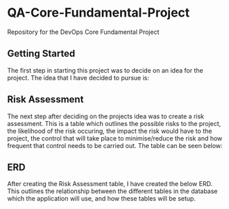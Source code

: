 # QA-Core-Fundamental-Project
Repository for the DevOps Core Fundamental Project

## Getting Started
The first step in starting this project was to decide on an idea for the project. 
The idea that I have decided to pursue is: 

## Risk Assessment
The next step after deciding on the projects idea was to create a risk assessment. 
This is a table which outlines the possible risks to the project, the likelihood of the risk occuring, the impact the risk would have to the project, the control that will take place to minimise/reduce the risk and how frequent that control needs to be carried out. The table can be seen below:

## ERD
After creating the Risk Assessment table, I have created the below ERD. 
This outlines the relationship between the different tables in the database which the application will use, and how these tables will be setup. 


